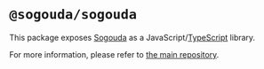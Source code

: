 # `@sogouda/sogouda`

This package exposes [Sogouda](#sogouda) as a JavaScript/[TypeScript](https://typescriptlang.org/) library.

For more information, please refer to [the main repository](https://github.com/sogouda/sogouda/).
